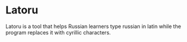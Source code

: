 # Latoru
Latoru is a tool that helps Russian learners type russian in latin while the program replaces it with cyrillic characters.
